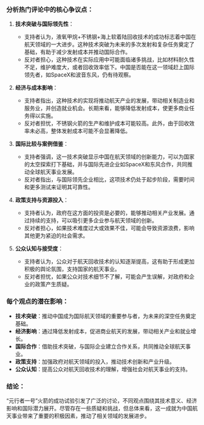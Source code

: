 ### 分析热门评论中的核心争议点：

1. **技术突破与国际领先性**：
   - 支持者认为，液氧甲烷+不锈钢+海上软着陆回收技术的成功标志着中国在航天领域的一大进步。这种技术突破为未来的多次发射和复杂任务奠定了基础，有助于减少发射成本并推动国际合作。
   - 反对者担心，这种技术在实际应用中可能面临诸多挑战，比如材料耐久性不足，维护难度大，或者回收效率低下。中国是否能在这一领域赶上国际领先者，如SpaceX和波音东风，仍有待观察。

2. **经济与成本影响**：
   - 支持者指出，这种技术的实现将推动航天产业的发展，带动相关制造业和服务业，并创造就业机会。长期来看，能够降低发射成本，使更多商业任务得以实施。
   - 反对者担忧，不锈钢火箭的生产和维护成本可能较高。此外，由于回收效率未必高，整体发射成本可能不会显著降低。

3. **国际比较与案例借鉴**：
   - 支持者强调，这一技术突破显示中国在航天领域的创新能力，可以为国家的太空探索打下基础，并与国际先进企业如SpaceX和东风合作，共同推动全球航天事业发展。
   - 反对者指出，与国际领先企业相比，这项技术仍处于起步阶段，需要时间和更多测试来证明其可靠性。

4. **政策支持与资源投入**：
   - 支持者认为，政府在这方面的投资是必要的，能够推动相关产业发展。通过持续的支持，可以吸引更多企业参与航天领域的创新。
   - 反对者担心，如果技术难度过大或效果不佳，可能会导致资源浪费，影响其他更为紧迫的社会需求。

5. **公众认知与接受度**：
   - 支持者认为，公众对于航天回收技术的认知逐渐提高，这有助于形成更加积极的舆论氛围，支持国家的航天事业。
   - 反对者担忧，如果公众对技术细节不了解，可能会产生误解，对政府和企业的政策产生质疑。

### 每个观点的潜在影响：

- **技术突破**：推动中国成为国际航天领域的重要参与者，为未来的深空任务奠定基础。
- **经济影响**：通过降低发射成本，促进商业航天的发展，带动相关产业和就业增长。
- **国际合作**：借助技术突破，与国际企业建立合作关系，共同推动全球航天事业。
- **政策支持**：加强政府对航天领域的投入，推动技术创新和产业升级。
- **公众认知**：提高公众对航天回收技术的理解，增强社会对航天事业的支持。

### 结论：

“元行者一号”火箭的成功试验引发了广泛的讨论，不同观点围绕其技术意义、经济影响和国际潜力展开。尽管存在一些质疑和挑战，但总体来看，这一成就为中国航天事业带来了重要的积极因素，推动了相关领域的发展进步。